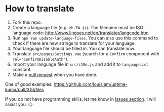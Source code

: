 # How to translate

1. Fork this repo.
2. Create a language file (e.g. `zh-TW.js`). The filename must be ISO language code: http://www.lingoes.net/en/translator/langcode.htm
3. Run `npm run update-language-files`. You can also use this command to check if there are new strings to translate for your language.
4. Your language file should be filled in. You can translate now.
5. Translate `src/pages/Settings.vue` (search for a `Confirm` component with `rel="confirmDisableAuth"`).
6. Import your language file in `src/i18n.js` and add it to `languageList` constant.
7. Make a [pull request](https://github.com/louislam/uptime-kuma/pulls) when you have done.

One of good examples:
https://github.com/louislam/uptime-kuma/pull/316/files

If you do not have programming skills, let me know in [Issues section](https://github.com/louislam/uptime-kuma/issues). I will assist you. 😏

